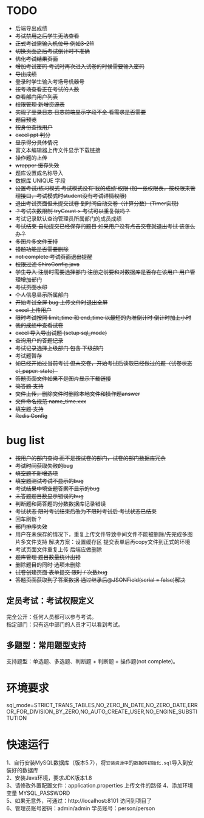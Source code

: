 
# TODO
* 后端导出成绩
* ~~考试禁用之后学生无法查看~~ 
* ~~正式考试需输入机位号 例如3-211~~
* ~~切换页面之后考试倒计时不准确~~
* ~~优化考试结果页面~~
* ~~增加考试密码 考试时再次进入试卷的时候需要输入密码~~
* ~~导出成绩~~
* ~~登录时学生输入考场号机器号~~
* ~~按考场查看正在考试的人数~~
* ~~查看部门用户列表~~
* ~~权限管理 新增资源表~~
* ~~实现了登录日志 日志前端显示字段不全 看需求是否需要~~
* ~~题目预览~~ 
* ~~按身份查找用户~~
* ~~excel ppt 判分~~
* ~~显示得分具体情况~~
* 富文本编辑器上传文件显示下载链接
* ~~操作题的上传~~
* ~~wrapper 缓存失效~~
* 题库设置成名称导入
* 数据库 UNIQUE 字段
* ~~设置考试/练习模式 考试模式没有'我的成绩'权限 (加一张权限表，按权限来管理接口，考试模式时student没有考试详情权限)~~
* ~~退出考试页面但未提交试卷 到时间自动交卷（计算分数）(Timer实现)~~
* ~~？考试次数限制 tryCount >  考试可以重复做吗？~~
* 考试记录默认查询管理员所属部门的成员成绩
* ~~考试结束 自动提交已经保存的题目 如果用户没有点击交卷就退出考试 该怎么办？~~
* ~~多图片多文件支持~~
* ~~错题功能是否需要删除~~
* ~~not complete 考试页面退出提醒~~
* ~~权限过滤 ShiroConfig.java~~
* ~~学生导入 注册时需要选择部门 注册之前要和对数据库是否存在该用户 用户管理增加部门~~
* ~~考试页面水印~~
* ~~个人信息显示所属部门~~
* ~~开始考试全屏 bug 上传文件时退出全屏~~
* ~~excel 上传用户~~
* ~~限时考试按照 limit_time 和 end_time 以最短的为准倒计时 倒计时加上小时~~
* ~~我的成绩中查看试卷~~
* ~~excel 导入导出试题 (setup sql_mode)~~
* ~~查询用户的答题记录~~
* ~~考试记录选择上级部门 包含 下级部门~~
* ~~考试题暂存~~
* ~~如已经开始过当前考试 但未交卷，开始考试后读取已经做过的题（试卷状态 el_paper: state）~~
* ~~答题页面文件如果不是图片显示下载链接~~
* ~~简答题 支持~~
* ~~文件上传，删除文件时删除本地文件和操作题answer~~
* ~~文件命名规范  name_time.xxx~~
* ~~填空题 支持~~
* ~~Redis Config~~

# bug list
* ~~按用户的部门查询 而不是按试卷的部门，试卷的部门数据库冗余~~
* ~~考试时间获取失败的bug~~
* ~~填空题不新增选项~~
* ~~填空题测试考试不显示的bug~~
* ~~考试结果中填空题答案不显示的bug~~
* ~~未答题题目数显示错误的bug~~
* ~~判断题和简答题的分数数据库记录错误~~
* ~~考试状态 限时考试结束后改为不限时考试后 考试状态已结束~~
* 回车刷新？
* ~~部门排序失效~~
* 用户在未保存的情况下，重复上传文件导致中间文件不能被删除/先完成多图片多文件支持
  解决方案：设置缓存区 提交表单后再copy文件到正式的环境
* 考试页面文件重复上传 后端应做删除
* ~~题库管理 题目数量统计出错~~
* ~~删除题目的同时 选项未删除~~
* ~~试卷创建页面 表单提交 限时 / 次数bug~~
* ~~答题页面获取到了答案数据 通过继承后@JSONField(serial = false)解决~~ 

## 定员考试：考试权限定义    
完全公开：任何人员都可以参与考试。    
指定部门：只有选中部门的人员才可以看到考试。    

## 多题型：常用题型支持    
支持题型：单选题、多选题、判断题 + 判断题 + 操作题(not complete)。    

# 环境要求
sql_mode=STRICT_TRANS_TABLES,NO_ZERO_IN_DATE,NO_ZERO_DATE,ERROR_FOR_DIVISION_BY_ZERO,NO_AUTO_CREATE_USER,NO_ENGINE_SUBSTITUTION

# 快速运行
1、自行安装MySQL数据库（版本5.7），将`安装资源中`的`数据库初始化.sql`导入到安装好的数据库    
2、安装Java环境，要求JDK版本1.8   
3、请修改外置配置文件：application.properties 上传文件的路径
4、添加环境变量 MYSQL_PASSWORD  
5、如果无意外，可通过：http://localhost:8101 访问到项目了    
6、管理员账号密码：admin/admin 学员账号：person/person